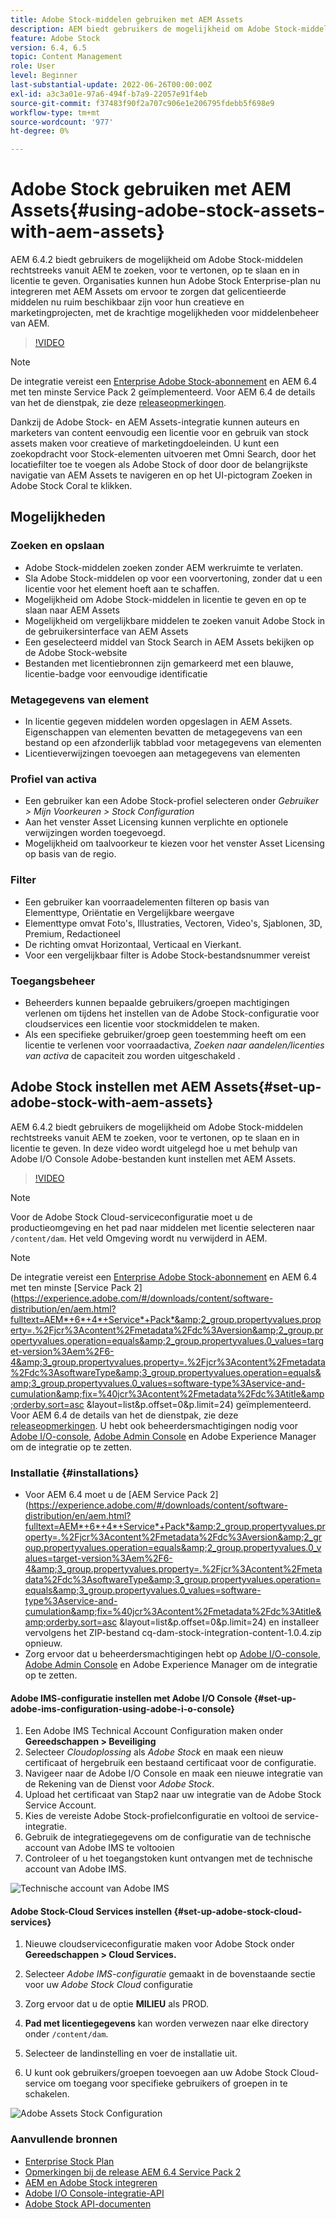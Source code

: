 ```yaml
---
title: Adobe Stock-middelen gebruiken met AEM Assets
description: AEM biedt gebruikers de mogelijkheid om Adobe Stock-middelen rechtstreeks vanuit AEM te zoeken, voor te vertonen, op te slaan en te licentiëren. Organisaties kunnen hun Adobe Stock Enterprise-plan nu integreren met AEM Assets om ervoor te zorgen dat gelicentieerde middelen nu ruim beschikbaar zijn voor hun creatieve en marketingprojecten, met de krachtige mogelijkheden voor middelenbeheer van AEM.
feature: Adobe Stock
version: 6.4, 6.5
topic: Content Management
role: User
level: Beginner
last-substantial-update: 2022-06-26T00:00:00Z
exl-id: a3c3a01e-97a6-494f-b7a9-22057e91f4eb
source-git-commit: f37483f90f2a707c906e1e206795fdebb5f698e9
workflow-type: tm+mt
source-wordcount: '977'
ht-degree: 0%

---
```


# Adobe Stock gebruiken met AEM Assets{#using-adobe-stock-assets-with-aem-assets}

AEM 6.4.2 biedt gebruikers de mogelijkheid om Adobe Stock-middelen rechtstreeks vanuit AEM te zoeken, voor te vertonen, op te slaan en in licentie te geven. Organisaties kunnen hun Adobe Stock Enterprise-plan nu integreren met AEM Assets om ervoor te zorgen dat gelicentieerde middelen nu ruim beschikbaar zijn voor hun creatieve en marketingprojecten, met de krachtige mogelijkheden voor middelenbeheer van AEM.

>[!VIDEO](https://video.tv.adobe.com/v/24678/?quality=12&learn=on)

>[!NOTE]
>
>De integratie vereist een [Enterprise Adobe Stock-abonnement](https://landing.adobe.com/en/na/products/creative-cloud/ctir-4625-stock-for-enterprise/index.html) en AEM 6.4 met ten minste Service Pack 2 geïmplementeerd. Voor AEM 6.4 de details van het de dienstpak, zie deze [releaseopmerkingen](https://helpx.adobe.com/experience-manager/6-4/release-notes/sp-release-notes.html).

Dankzij de Adobe Stock- en AEM Assets-integratie kunnen auteurs en marketers van content eenvoudig een licentie voor en gebruik van stock assets maken voor creatieve of marketingdoeleinden. U kunt een zoekopdracht voor Stock-elementen uitvoeren met Omni Search, door het locatiefilter toe te voegen als Adobe Stock of door door de belangrijkste navigatie van AEM Assets te navigeren en op het UI-pictogram Zoeken in Adobe Stock Coral te klikken.

## Mogelijkheden

### Zoeken en opslaan

* Adobe Stock-middelen zoeken zonder AEM werkruimte te verlaten.
* Sla Adobe Stock-middelen op voor een voorvertoning, zonder dat u een licentie voor het element hoeft aan te schaffen.
* Mogelijkheid om Adobe Stock-middelen in licentie te geven en op te slaan naar AEM Assets
* Mogelijkheid om vergelijkbare middelen te zoeken vanuit Adobe Stock in de gebruikersinterface van AEM Assets
* Een geselecteerd middel van Stock Search in AEM Assets bekijken op de Adobe Stock-website
* Bestanden met licentiebronnen zijn gemarkeerd met een blauwe, licentie-badge voor eenvoudige identificatie

### Metagegevens van element

* In licentie gegeven middelen worden opgeslagen in AEM Assets. Eigenschappen van elementen bevatten de metagegevens van een bestand op een afzonderlijk tabblad voor metagegevens van elementen
* Licentieverwijzingen toevoegen aan metagegevens van elementen

### Profiel van activa

* Een gebruiker kan een Adobe Stock-profiel selecteren onder *Gebruiker > Mijn Voorkeuren > Stock Configuration*
* Aan het venster Asset Licensing kunnen verplichte en optionele verwijzingen worden toegevoegd.
* Mogelijkheid om taalvoorkeur te kiezen voor het venster Asset Licensing op basis van de regio.

### Filter

* Een gebruiker kan voorraadelementen filteren op basis van Elementtype, Oriëntatie en Vergelijkbare weergave
* Elementtype omvat Foto&#39;s, Illustraties, Vectoren, Video&#39;s, Sjablonen, 3D, Premium, Redactioneel
* De richting omvat Horizontaal, Verticaal en Vierkant.
* Voor een vergelijkbaar filter is Adobe Stock-bestandsnummer vereist

### Toegangsbeheer

* Beheerders kunnen bepaalde gebruikers/groepen machtigingen verlenen om tijdens het instellen van de Adobe Stock-configuratie voor cloudservices een licentie voor stockmiddelen te maken.
* Als een specifieke gebruiker/groep geen toestemming heeft om een licentie te verlenen voor voorraadactiva, *Zoeken naar aandelen/licenties van activa* de capaciteit zou worden uitgeschakeld .

## Adobe Stock instellen met AEM Assets{#set-up-adobe-stock-with-aem-assets}

AEM 6.4.2 biedt gebruikers de mogelijkheid om Adobe Stock-middelen rechtstreeks vanuit AEM te zoeken, voor te vertonen, op te slaan en in licentie te geven. In deze video wordt uitgelegd hoe u met behulp van Adobe I/O Console Adobe-bestanden kunt instellen met AEM Assets.

>[!VIDEO](https://video.tv.adobe.com/v/25043/?quality=12&learn=on)

>[!NOTE]
>
>Voor de Adobe Stock Cloud-serviceconfiguratie moet u de productieomgeving en het pad naar middelen met licentie selecteren naar `/content/dam`. Het veld Omgeving wordt nu verwijderd in AEM.

>[!NOTE]
>
>De integratie vereist een [Enterprise Adobe Stock-abonnement](https://landing.adobe.com/en/na/products/creative-cloud/ctir-4625-stock-for-enterprise/index.html) en AEM 6.4 met ten minste [Service Pack 2](https://experience.adobe.com/#/downloads/content/software-distribution/en/aem.html?fulltext=AEM*+6*+4*+Service*+Pack*&amp;2_group.propertyvalues.property=.%2Fjcr%3Acontent%2Fmetadata%2Fdc%3Aversion&amp;2_group.propertyvalues.operation=equals&amp;2_group.propertyvalues.0_values=target-version%3Aem%2F6-4&amp;3_group.propertyvalues.property=.%2Fjcr%3Acontent%2Fmetadata%2Fdc%3AsoftwareType&amp;3_group.propertyvalues.operation=equals&amp;3_group.propertyvalues.0_values=software-type%3Aservice-and-cumulation&amp;fix=%40jcr%3Acontent%2Fmetadata%2Fdc%3Atitle&amp;orderby.sort=asc &amp;layout=list&amp;p.offset=0&amp;p.limit=24) geïmplementeerd. Voor AEM 6.4 de details van het de dienstpak, zie deze [releaseopmerkingen](https://helpx.adobe.com/experience-manager/6-4/release-notes/sp-release-notes.html). U hebt ook beheerdersmachtigingen nodig voor [Adobe I/O-console](https://console.adobe.io/), [Adobe Admin Console](https://adminconsole.adobe.com/) en Adobe Experience Manager om de integratie op te zetten.

### Installatie {#installations}

* Voor AEM 6.4 moet u de [AEM Service Pack 2](https://experience.adobe.com/#/downloads/content/software-distribution/en/aem.html?fulltext=AEM*+6*+4*+Service*+Pack*&amp;2_group.propertyvalues.property=.%2Fjcr%3Acontent%2Fmetadata%2Fdc%3Aversion&amp;2_group.propertyvalues.operation=equals&amp;2_group.propertyvalues.0_values=target-version%3Aem%2F6-4&amp;3_group.propertyvalues.property=.%2Fjcr%3Acontent%2Fmetadata%2Fdc%3AsoftwareType&amp;3_group.propertyvalues.operation=equals&amp;3_group.propertyvalues.0_values=software-type%3Aservice-and-cumulation&amp;fix=%40jcr%3Acontent%2Fmetadata%2Fdc%3Atitle&amp;orderby.sort=asc &amp;layout=list&amp;p.offset=0&amp;p.limit=24) en installeer vervolgens het ZIP-bestand cq-dam-stock-integration-content-1.0.4.zip opnieuw.
* Zorg ervoor dat u beheerdersmachtigingen hebt op [Adobe I/O-console](https://console.adobe.io/), [Adobe Admin Console](https://adminconsole.adobe.com/) en Adobe Experience Manager om de integratie op te zetten.

#### Adobe IMS-configuratie instellen met Adobe I/O Console {#set-up-adobe-ims-configuration-using-adobe-i-o-console}

1. Een Adobe IMS Technical Account Configuration maken onder **Gereedschappen > Beveiliging**
2. Selecteer *Cloudoplossing* als *Adobe Stock* en maak een nieuw certificaat of hergebruik een bestaand certificaat voor de configuratie.
3. Navigeer naar de Adobe I/O Console en maak een nieuwe integratie van de Rekening van de Dienst voor *Adobe Stock*.
4. Upload het certificaat van Stap2 naar uw integratie van de Adobe Stock Service Account.
5. Kies de vereiste Adobe Stock-profielconfiguratie en voltooi de service-integratie.
6. Gebruik de integratiegegevens om de configuratie van de technische account van Adobe IMS te voltooien
7. Controleer of u het toegangstoken kunt ontvangen met de technische account van Adobe IMS.

![Technische account van Adobe IMS](assets/screen_shot_2018-10-22at12219pm.png)

#### Adobe Stock-Cloud Services instellen {#set-up-adobe-stock-cloud-services}

1. Nieuwe cloudserviceconfiguratie maken voor Adobe Stock onder **Gereedschappen > Cloud Services.**
2. Selecteer *Adobe IMS-configuratie* gemaakt in de bovenstaande sectie voor uw *Adobe Stock Cloud* configuratie

3. Zorg ervoor dat u de optie **MILIEU** als PROD.
4. **Pad met licentiegegevens** kan worden verwezen naar elke directory onder `/content/dam`.
5. Selecteer de landinstelling en voer de installatie uit.
6. U kunt ook gebruikers/groepen toevoegen aan uw Adobe Stock Cloud-service om toegang voor specifieke gebruikers of groepen in te schakelen.

![Adobe Assets Stock Configuration](assets/screen_shot_2018-10-22at12425pm.png)

### Aanvullende bronnen

* [Enterprise Stock Plan](https://landing.adobe.com/en/na/products/creative-cloud/ctir-4625-stock-for-enterprise/index.html)
* [Opmerkingen bij de release AEM 6.4 Service Pack 2](https://experienceleague.adobe.com/docs/experience-manager-64/release-notes/sp-release-notes.html?lang=en)
* [AEM en Adobe Stock integreren](https://experienceleague.adobe.com/docs/experience-manager-65/assets/using/aem-assets-adobe-stock.html)
* [Adobe I/O Console-integratie-API](https://www.adobe.io/apis/cloudplatform/console/authentication/gettingstarted.html)
* [Adobe Stock API-documenten](https://www.adobe.io/apis/creativecloud/stock/docs.html)
